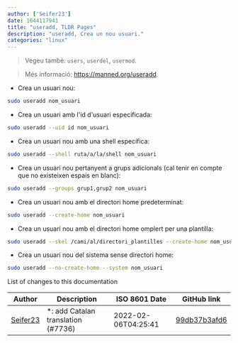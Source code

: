 ```yaml
---
author: ['Seifer23']
date: 1644117941
title: "useradd, TLDR Pages"
description: "useradd, Crea un nou usuari."
categories: "linux"
---
```

> Vegeu també: `users`, `userdel`, `usermod`.

> Més informació: <https://manned.org/useradd>.

- Crea un usuari nou:

```bash
sudo useradd nom_usuari
```

- Crea un usuari amb l'id d'usuari especificada:

```bash
sudo useradd --uid id nom_usuari
```

- Crea un usuari nou amb una shell específica:

```bash
sudo useradd --shell ruta/a/la/shell nom_usuari
```

- Crea un usuari nou pertanyent a grups adicionals (cal tenir en compte que no existeixen espais en blanc):

```bash
sudo useradd --groups grup1,grup2 nom_usuari
```

- Crea un usuari nou amb el directori home predeterminat:

```bash
sudo useradd --create-home nom_usuari
```

- Crea un usuari nou amb el directori home omplert per una plantilla:

```bash
sudo useradd --skel /cami/al/directori_plantilles --create-home nom_usuari
```

- Crea un usuari nou del sistema sense directori home:

```bash
sudo useradd --no-create-home --system nom_usuari
```
List of changes to this documentation


Author | Description | ISO 8601 Date | GitHub link
------|-----|-----|-----
[Seifer23](mailto:48915360+Seifer23@users.noreply.github.com) | *: add Catalan translation (#7736) | 2022-02-06T04:25:41 | [99db37b3afd6](https://github.com/tldr-pages/tldr/commit/99db37b3afd6dba836a6d94e4688601fdb3bac98)

